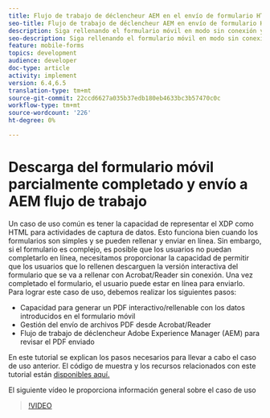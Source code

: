 ```yaml
---
title: Flujo de trabajo de déclencheur AEM en el envío de formulario HTML5
seo-title: Flujo de trabajo de déclencheur AEM en envío de formulario HTML5
description: Siga rellenando el formulario móvil en modo sin conexión y envíe el formulario móvil al flujo de trabajo AEM déclencheur
seo-description: Siga rellenando el formulario móvil en modo sin conexión y envíe el formulario móvil al flujo de trabajo AEM déclencheur
feature: mobile-forms
topics: development
audience: developer
doc-type: article
activity: implement
version: 6.4,6.5
translation-type: tm+mt
source-git-commit: 22ccd6627a035b37edb180eb4633bc3b57470c0c
workflow-type: tm+mt
source-wordcount: '226'
ht-degree: 0%

---
```



# Descarga del formulario móvil parcialmente completado y envío a AEM flujo de trabajo

Un caso de uso común es tener la capacidad de representar el XDP como HTML para actividades de captura de datos. Esto funciona bien cuando los formularios son simples y se pueden rellenar y enviar en línea. Sin embargo, si el formulario es complejo, es posible que los usuarios no puedan completarlo en línea, necesitamos proporcionar la capacidad de permitir que los usuarios que lo rellenen descarguen la versión interactiva del formulario que se va a rellenar con Acrobat/Reader sin conexión. Una vez completado el formulario, el usuario puede estar en línea para enviarlo.
Para lograr este caso de uso, debemos realizar los siguientes pasos:

* Capacidad para generar un PDF interactivo/rellenable con los datos introducidos en el formulario móvil
* Gestión del envío de archivos PDF desde Acrobat/Reader
* Flujo de trabajo de déclencheur Adobe Experience Manager (AEM) para revisar el PDF enviado

En este tutorial se explican los pasos necesarios para llevar a cabo el caso de uso anterior. El código de muestra y los recursos relacionados con este tutorial están [disponibles aquí.](part-four.md)

El siguiente vídeo le proporciona información general sobre el caso de uso

>[!VIDEO](https://video.tv.adobe.com/v/29677?quality=9&learn=on)

